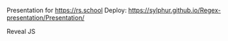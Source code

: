 Presentation for https://rs.school
Deploy: https://sylphur.github.io/Regex-presentation/Presentation/

Reveal JS